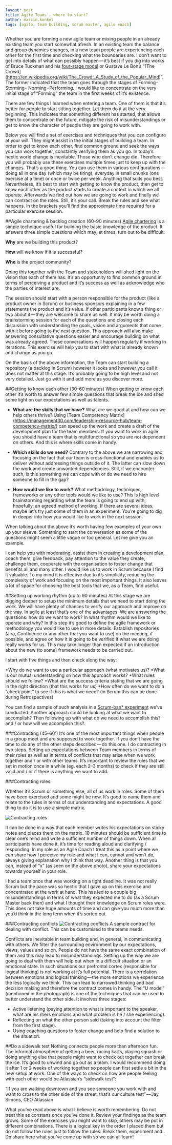 ```yaml
---
layout: post
title: Agile Teams — where to start?
author: marcin.konkel
tags: [agile, team building, scrum master, agile coach]
---
```


Whether you are forming a new agile team or mixing people in an already existing team you start somewhat afresh. In an existing team the balance and group
dynamics changes, in a new team people are experiencing each other for the first time and checking what the boundaries are. I don’t want to get into details
of what can possibly happen — it’s best if you dig into works of Bruce Tuckman and his [four-stage model](https://en.wikipedia.org/wiki/Tuckman%27s_stages_of_group_development) or Gustave Le Bon’s “[The Crowd]
(https://en.wikipedia.org/wiki/The_Crowd:_A_Study_of_the_Popular_Mind)”. The former indicated that the team goes through the stages of Forming - Storming -
Norming - Performing. I would like to concentrate on the very initial stage of “Forming” the team in the first weeks of it’s existence.

There are few things I learned when entering a team. One of them is that it’s better for people to start sitting together. Let them do it at the very beginning.
This indicates that something different has started, that allows them to concentrate on the future, mitigate the risk of misunderstandings or get
to know the character of people they are going to work with.

Below you will find a set of exercises and techniques that you can configure at your will. They might assist in the initial stages of building a team.
In order to get to know each other, find common ground and seek the ways you can work together, constantly verifying them as you go. In today’s hectic world
change is inevitable. Those who don’t change die. Therefore you will probably use these exercises multiple times just to keep up with the changes. That’s a good
thing. You can use them in various configurations — doing all in one day (which may be tiring), everyday in small chunks (one exercise at a time) or once or twice
per week. Anything that suits you best. Nevertheless, it’s best to start with getting to know the product, then get to know each other as the product starts to
create a context in which we all operate. Afterwards we find out how we are going to work and finally we can contract on the roles. Still, it’s your call.
Break the rules and see what happens. In the brackets you’ll find the approximate time required for a particular exercise session.

##Agile chartering & backlog creation (60–90 minutes)
[Agile chartering](http://www.agilesherpa.org/agile_coach/product_planning/chartering/) is a simple technique useful for building the basic knowledge of the product. It answers three simple questions which may, at times, turn out
to be difficult:

**Why** are we building this product?

**How** will we know if it is successful?

**Who** is the project community?

Doing this together with the Team and stakeholders will shed light on the vision that each of them has. It’s an opportunity to find common ground in terms of
perceiving a product and it’s success as well as acknowledge who the parties of interest are.

The session should start with a person responsible for the product (like a product owner in Scrum) or business sponsors explaining in a few statements the product
and it’s value. If other participants know a thing or two about it — they are welcome to share as well. It may be worth doing a brainstorming session for each of
the questions and closing each discussion with understanding the goals, vision and arguments that come with it before going to the next question. This approach
will also make answering consultative questions easier and encourage building on what was already agreed. These conversations will happen regularly if working in
iterations. This exercise will help you to start with what is already known and change as you go.

On the basis of the above information, the Team can start building a repository (a backlog in Scrum) however it looks and however you call it does not matter at
this stage. It’s probably going to be high level and not very detailed. Just go with it and add more as you discover more.

##Getting to know each other (30–60 minutes)
When getting to know each other it’s worth to answer few simple questions that break the ice and shed some light on our expectations as well as talents.

* **What are the skills that we have?** What are we good at and how can we help others thrive? Using [Team Competency Matrix]
(https://management30.com/leadership-resource-hub/team-competency-matrix/) can speed up the work and create a draft of
the development plan for the team members. If you want to work in agile you should have a team that is multifunctional so you are not dependent on others. And
this is where skills come in handy.

* **Which skills do we need?** Contrary to the above we are narrowing and focusing on the fact that our team is cross-functional and enables us to
deliver without addressing things outside of it. The latter can slow down the work and create unwanted dependencies. Still, if we encounter such, is this
something we can cope with or do we need to hire someone to fill in the gap?

* **How would we like to work?** What methodology, techniques, frameworks or any other tools would we like to use? This is high level brainstorming regarding what
the team is going to end up with, hopefully, an agreed method of working. If there are several ideas, maybe let’s try just some of them in an experiment. 
You’re going to dig in deeper into how you would like to work in the next session.

When talking about the above it’s worth having few examples of your own up your sleeve. Something to start the conversation as some of the questions might seem a
little vague or too general. Let me give you an example.

I can help you with moderating, assist them in creating a development plan, coach them, give feedback, pay attention to the value they create, challenge them,
cooperate with the organisation to foster change that benefits all and many other. I would like us to work in Scrum because I find it valuable. To my mind it is
effective due to it’s simplicity, reducing the complexity of work and focusing on the most important things. It also leaves a lot of space for choosing the best
tools that we, as a Team, find useful.

##Setting up working rhythm (up to 90 minutes)
At this stage we are digging deeper to setup the minimum details that we need to start doing the work. We will have plenty of chances to verify our approach and
improve on the way. In agile at least that’s one of the advantages. We are answering the questions: how do we want to work? In what rhythm would we like to
operate and why? In this step it’s good to define the agile framework or methodology you would like to use in more details. Establish repositories 
(Jira, Confluence or any other that you want to use) on the meeting, if possible, and agree on how it is going to be verified if what we are doing really works
for us. This may take longer than expected if an introduction about the new (to some) framework needs to be carried out.

I start with five things and then check along the way:

*Why do we want to use a particular approach (what motivates us)?
*What is our mutual understanding on how this approach works?
*What rules should we follow?
*What are the success criteria stating that we are going in the right direction (that this works for us)
*How often do we want to do a “check point” to see if this is what we need? (in Scrum this can be done during Retrospectives)

You can find a sample of such analysis in a [Scrum-ban* experiment](http://allegro.tech/2015/09/scrum-ban-applied.html) we’ve conducted. Another approach could be
looking at what we want to accomplish? Then following up with what do we need to accomplish this? and / or how will we accomplish this?.

###Contracting (45–60')
It’s one of the most important things when people in a group meet and are supposed to work together. If you don’t have the time to do any of the other steps
described — do this one. I do contracting in two steps. Setting up expectations between Team members in terms of their roles as well as in terms of conflicts that
may arise when we work together and / or with other teams. It’s important to review the rules that we set in motion once in a while (eg. each 2–3 months) to check
if they are still valid and / or if there is anything we want to add.

###Contracting roles

Whether it’s Scrum or something else, all of us work in roles. Some of them have been exercised and some might be new. It’s good to name them and
relate to the rules in terms of our understanding and expectations. A good thing to do it is to use a simple matrix.

![Contracting roles](/img/articles/2015-10-20-agile-teams-how-to-start/contracting_roles.jpeg "Contracting roles")


It can be done in a way that each member writes his expectations on sticky notes and places them on the matrix. 10 minutes should be sufficient time to clear
one’s mind and write a sufficient number of things down. When all participants have done it, it’s time for reading aloud and clarifying / responding. In my role as
an Agile Coach I treat this as a point where we can share how I perceive my role and what I can, cannot and won’t do, always giving explanation why I think that
way. Another thing is that you can, instead of “x” (as seen on the above photo), share your expectations towards yourself in your role.

I had a team once that was working on a tight deadline. It was not really Scrum but the pace was so hectic that I gave up on this exercise and concentrated at the
work at hand. This has led to a couple big misunderstandings in terms of what they expected me to do (as a Scrum Master back then) and what I thought their
knowledge on Scrum roles were. This does not take huge amounts of time and can give you much more than you’d think in the long term when it’s sorted out.

###Contracting conflicts
![Contracting conflicts](/img/articles/contracting_conflicts.jpeg "Contracting conflicts")
A sample contract for dealing with conflict. This can be customised to the teams needs.

Conflicts are inevitable in team building and, in general, in communicating with others. We filter the surrounding environment by our expectations, views, values
and so on. People do not have the same exact combination of them and this may lead to misunderstandings. Setting up the way we are going to deal with them will
help out when in a difficult situation or an emotional state. In such situations our prefrontal cortex (responsible for logical thinking) is not working at it’s
full potential. There is a correlation between emotions and logical thinking — the more emotions we experience the less logically we think. This can lead to
narrowed thinking and bad decision making and therefore the contract comes in handy. The “U model” (mentioned in the photograph) is one of the techniques that can
be used to better understand the other side. It involves three stages:
* Active listening (paying attention to what is important to the speaker, what are his /hers emotions and what problem is he / she experiencing). 
* Reflecting on what the other person said (taking into account the filter from the first stage).
* Using coaching questions to foster change and help find a solution to the situation.

##Do a sidewalk test
Nothing connects people more than afternoon fun. The informal atmosphere of getting a beer, racing karts, playing squash or doing anything else that people
might want to check out together can break the ice. It’s good to unwind and go out as a team. I would recommend doing it after 1 or 2 weeks of working together so
people can first settle a bit in the new setup at work. One of the ways to check on how are people feeling with each other would be Atlassian’s “sidewalk test”:

“If you are walking downtown and you see someone you work with and want to cross to the other side of the street, that’s our culture test” — Jay Simons, CEO Atlassian

What you’ve read above is what I believe is worth remembering. Do not treat this as constans once you’ve done it. Review your findings as the team
grows. Some of the exercises you might want to skip, others may be put in different combinations. There is a logical key in the order I placed them but do not
follow the rules just to follow the rules. Break them, experiment and.. Do share here what you’ve come up with so we can all learn!
